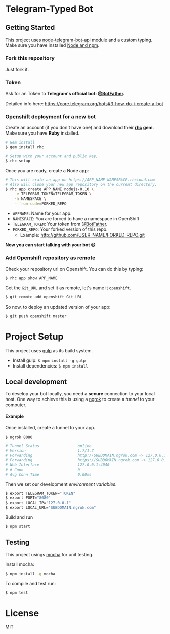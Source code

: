 # Telegram-Typed Bot

## Getting Started

This project uses [node-telegram-bot-api](https://github.com/yagop/node-telegram-bot-api) module and a custom typing. Make sure you have installed [Node and npm](https://nodejs.org/).

### Fork this repository

Just fork it.

### Token

Ask for an Token to **Telegram's official bot: [@BotFather](https://telegram.me/botfather).**

Detailed info here: https://core.telegram.org/bots#3-how-do-i-create-a-bot

### [Openshift](https://openshift.redhat.com) deployment for a new bot

Create an account (if you don't have one) and download their **[rhc](https://developers.openshift.com/en/managing-client-tools.html) gem**. Make sure you have **Ruby** installed.

```sh
# Gem install
$ gem install rhc

# Setup with your account and public key,
$ rhc setup
```

Once you are ready, create a Node app:

```sh
# This will crate an app on https://APP_NAME-NAMESPACE.rhcloud.com
# Also will clone your new app repository on the current directory.
$ rhc app create APP_NAME nodejs-0.10 \
    -e TELEGRAM_TOKEN=TELEGRAM_TOKEN \
    -n NAMESPACE \
    --from-code=FORKED_REPO
```

* `APPNAME`: Name for your app.
* `NAMESPACE`: You are forced to have a namespace in OpenShift
* `TELEGRAM_TOKEN`: Your token from [@BotFather](https://telegram.me/botfather).
* `FORKED_REPO`: Your forked version of this repo.
  * Example: http://github.com/USER_NAME/FORKED_REPO.git


**Now you can start talking with your bot :smiley:**


### Add Openshift repository as remote

Check your repository url on Openshift. You can do this by typing:

```sh
$ rhc app show APP_NAME
```

Get the `Git_URL` and set it as remote, let's name it `openshift`.
```sh
$ git remote add openshift Git_URL
```

So now, to deploy an updated version of your app:
```sh
$ git push openshift master
```


# Project Setup

This project uses [gulp](http://gulpjs.com/) as its build system.

- Install gulp: `$ npm install -g gulp`
- Install dependencies: `$ npm install`

## Local development

To develop your bot locally, you need a **secure** connection to your local host. One way to achieve this is using a [ngrok](https://ngrok.com/) to create a *tunnel* to your computer.

#### Example

Once installed, create a tunnel to your app.
```sh
$ ngrok 8080

# Tunnel Status                 online
# Version                       1.7/1.7
# Forwarding                    http://SUBDOMAIN.ngrok.com -> 127.0.0.1:8080
# Forwarding                    https://SUBDOMAIN.ngrok.com -> 127.0.0.1:8080
# Web Interface                 127.0.0.1:4040
# # Conn                        0
# Avg Conn Time                 0.00ms
```

Then we set our development *environment variables*.
```sh
$ export TELEGRAM_TOKEN="TOKEN"
$ export PORT="8080"
$ export LOCAL_IP="127.0.0.1"
$ export LOCAL_URL="SUBDOMAIN.ngrok.com"
```

Build and run
```sh
$ npm start
```

## Testing

This project usings [mocha](http://mochajs.org/) for unit testing.

Install mocha:
```sh
$ npm install -g mocha
```

To compile and test run:
```sh
$ npm test

```


# License

MIT
